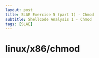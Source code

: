 ```yaml
---
layout: post
title: SLAE Exercise 5 (part 1) - Chmod
subtitle: Shellcode Analysis 1 - Chmod
tags: [SLAE]
---
```


linux/x86/chmod
======
